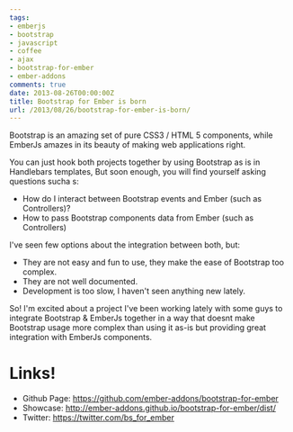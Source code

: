 ```yaml
---
tags:
- emberjs
- bootstrap
- javascript
- coffee
- ajax
- bootstrap-for-ember
- ember-addons
comments: true
date: 2013-08-26T00:00:00Z
title: Bootstrap for Ember is born
url: /2013/08/26/bootstrap-for-ember-is-born/
---
```


Bootstrap is an amazing set of pure CSS3 / HTML 5 components, while EmberJs amazes in its beauty of
making web applications right.

You can just hook both projects together by using Bootstrap as is in Handlebars templates,
But soon enough, you will find yourself asking questions sucha s:

* How do I interact between Bootstrap events and Ember (such as Controllers)?
* How to pass Bootstrap components data from Ember (such as Controllers)

I've seen few options about the integration between both, but:

* They are not easy and fun to use, they make the ease of Bootstrap too complex.
* They are not well documented.
* Development is too slow, I haven't seen anything new lately.


So! I'm excited about a project I've been working lately with some guys to integrate Bootstrap & EmberJs together in a way that
doesnt make Bootstrap usage more complex than using it as-is but providing great integration with EmberJs components.


# Links!

* Github Page: https://github.com/ember-addons/bootstrap-for-ember
* Showcase: http://ember-addons.github.io/bootstrap-for-ember/dist/
* Twitter: https://twitter.com/bs_for_ember